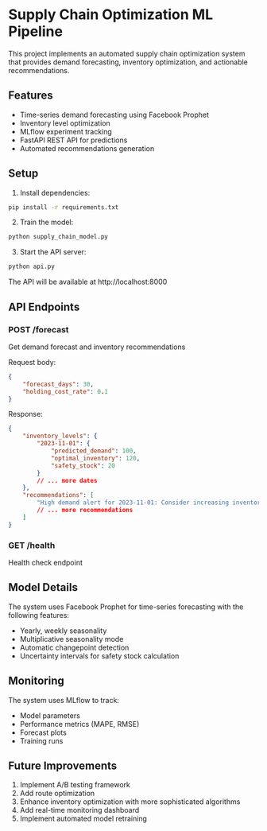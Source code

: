 # Supply Chain Optimization ML Pipeline

This project implements an automated supply chain optimization system that provides demand forecasting, inventory optimization, and actionable recommendations.

## Features

- Time-series demand forecasting using Facebook Prophet
- Inventory level optimization
- MLflow experiment tracking
- FastAPI REST API for predictions
- Automated recommendations generation

## Setup

1. Install dependencies:
```bash
pip install -r requirements.txt
```

2. Train the model:
```bash
python supply_chain_model.py
```

3. Start the API server:
```bash
python api.py
```

The API will be available at http://localhost:8000

## API Endpoints

### POST /forecast
Get demand forecast and inventory recommendations

Request body:
```json
{
    "forecast_days": 30,
    "holding_cost_rate": 0.1
}
```

Response:
```json
{
    "inventory_levels": {
        "2023-11-01": {
            "predicted_demand": 100,
            "optimal_inventory": 120,
            "safety_stock": 20
        }
        // ... more dates
    },
    "recommendations": [
        "High demand alert for 2023-11-01: Consider increasing inventory to 120 units"
        // ... more recommendations
    ]
}
```

### GET /health
Health check endpoint

## Model Details

The system uses Facebook Prophet for time-series forecasting with the following features:
- Yearly, weekly seasonality
- Multiplicative seasonality mode
- Automatic changepoint detection
- Uncertainty intervals for safety stock calculation

## Monitoring

The system uses MLflow to track:
- Model parameters
- Performance metrics (MAPE, RMSE)
- Forecast plots
- Training runs

## Future Improvements

1. Implement A/B testing framework
2. Add route optimization
3. Enhance inventory optimization with more sophisticated algorithms
4. Add real-time monitoring dashboard
5. Implement automated model retraining 